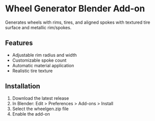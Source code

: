 # Wheel Generator Blender Add-on

Generates wheels with rims, tires, and aligned spokes with textured tire surface and metallic rim/spokes.

## Features
- Adjustable rim radius and width
- Customizable spoke count
- Automatic material application
- Realistic tire texture

## Installation
1. Download the latest release
2. In Blender: Edit > Preferences > Add-ons > Install
3. Select the wheelgen.zip file
4. Enable the add-on